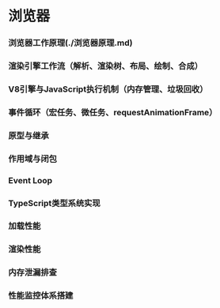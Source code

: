 # 浏览器
### 浏览器工作原理(./浏览器原理.md)
### 渲染引擎工作流（解析、渲染树、布局、绘制、合成）
### V8引擎与JavaScript执行机制（内存管理、垃圾回收）
### 事件循环（宏任务、微任务、requestAnimationFrame）
### 原型与继承
### 作用域与闭包
### Event Loop
### TypeScript类型系统实现

### 加载性能
### 渲染性能
### 内存泄漏排查
### 性能监控体系搭建
